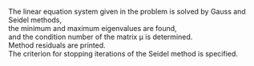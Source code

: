 The linear equation system given in the problem is solved by Gauss and Seidel methods,  
the minimum and maximum eigenvalues are found,  
and the condition number of the matrix μ is determined.  
Method residuals are printed.  
The criterion for stopping iterations of the Seidel method is specified.